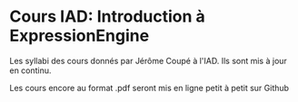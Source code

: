 # Cours IAD: Introduction à ExpressionEngine

Les syllabi des cours donnés par Jérôme Coupé à l'IAD. Ils sont mis à jour en continu.

Les cours encore au format .pdf seront mis en ligne petit à petit sur Github
